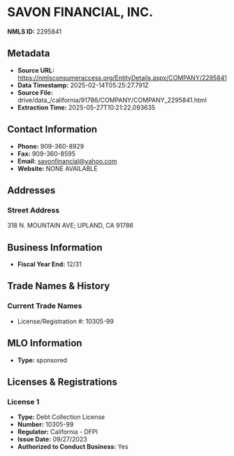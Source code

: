 # SAVON FINANCIAL, INC.

**NMLS ID:** 2295841

## Metadata
- **Source URL:** https://nmlsconsumeraccess.org/EntityDetails.aspx/COMPANY/2295841
- **Data Timestamp:** 2025-02-14T05:25:27.791Z
- **Source File:** drive/data_/california/91786/COMPANY/COMPANY_2295841.html
- **Extraction Time:** 2025-05-27T10:21:22.093635

## Contact Information
- **Phone:** 909-360-8929
- **Fax:** 909-360-8595
- **Email:** savonfinancial@yahoo.com
- **Website:** NONE AVAILABLE

## Addresses
### Street Address
318 N. MOUNTAIN AVE; UPLAND, CA 91786

## Business Information
- **Fiscal Year End:** 12/31

## Trade Names & History
### Current Trade Names
- License/Registration #: 10305-99

## MLO Information
- **Type:** sponsored

## Licenses & Registrations

### License 1
- **Type:** Debt Collection License
- **Number:** 10305-99
- **Regulator:** California - DFPI
- **Issue Date:** 09/27/2023
- **Authorized to Conduct Business:** Yes
